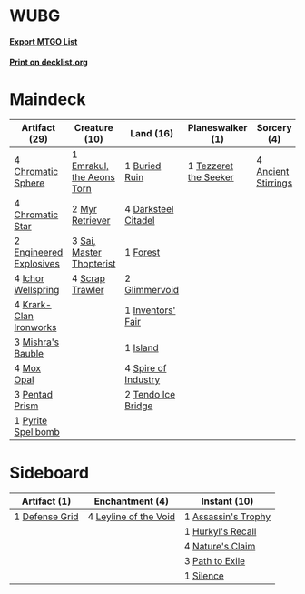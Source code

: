 # WUBG

#### [Export MTGO List](../collection/WUBG/WUBG.txt)
#### [Print on decklist.org](http://decklist.org/?deckmain=4%09Ancient%20Stirrings%0A1%09Buried%20Ruin%0A4%09Chromatic%20Sphere%0A4%09Chromatic%20Star%0A4%09Darksteel%20Citadel%0A1%09Emrakul,%20the%20Aeons%20Torn%0A2%09Engineered%20Explosives%0A1%09Forest%0A2%09Glimmervoid%0A4%09Ichor%20Wellspring%0A1%09Inventors'%20Fair%0A1%09Island%0A4%09Krark-Clan%20Ironworks%0A3%09Mishra's%20Bauble%0A4%09Mox%20Opal%0A2%09Myr%20Retriever%0A3%09Pentad%20Prism%0A1%09Pyrite%20Spellbomb%0A3%09Sai,%20Master%20Thopterist%0A4%09Scrap%20Trawler%0A4%09Spire%20of%20Industry%0A2%09Tendo%20Ice%20Bridge%0A1%09Tezzeret%20the%20Seeker&deckside=1%09Assassin's%20Trophy%0A1%09Defense%20Grid%0A1%09Hurkyl's%20Recall%0A4%09Leyline%20of%20the%20Void%0A4%09Nature's%20Claim%0A3%09Path%20to%20Exile%0A1%09Silence)
# Maindeck

|                                          Artifact (29)                                           |                                           Creature (10)                                            |                                          Land (16)                                           |                                        Planeswalker (1)                                        |                                         Sorcery (4)                                          |
|--------------------------------------------------------------------------------------------------|----------------------------------------------------------------------------------------------------|----------------------------------------------------------------------------------------------|------------------------------------------------------------------------------------------------|----------------------------------------------------------------------------------------------|
|4 [Chromatic Sphere](http://gatherer.wizards.com/Pages/Card/Details.aspx?multiverseid=46046)      |1 [Emrakul, the Aeons Torn](http://gatherer.wizards.com/Pages/Card/Details.aspx?multiverseid=397905)|1 [Buried Ruin](http://gatherer.wizards.com/Pages/Card/Details.aspx?multiverseid=446977)      |1 [Tezzeret the Seeker](http://gatherer.wizards.com/Pages/Card/Details.aspx?multiverseid=397700)|4 [Ancient Stirrings](http://gatherer.wizards.com/Pages/Card/Details.aspx?multiverseid=442148)|
|4 [Chromatic Star](http://gatherer.wizards.com/Pages/Card/Details.aspx?multiverseid=118891)       |2 [Myr Retriever](http://gatherer.wizards.com/Pages/Card/Details.aspx?multiverseid=370520)          |4 [Darksteel Citadel](http://gatherer.wizards.com/Pages/Card/Details.aspx?multiverseid=397853)|                                                                                                |                                                                                              |
|2 [Engineered Explosives](http://gatherer.wizards.com/Pages/Card/Details.aspx?multiverseid=370549)|3 [Sai, Master Thopterist](http://gatherer.wizards.com/Pages/Card/Details.aspx?multiverseid=447205) |1 [Forest](http://gatherer.wizards.com/Pages/Card/Details.aspx?multiverseid=439605)           |                                                                                                |                                                                                              |
|4 [Ichor Wellspring](http://gatherer.wizards.com/Pages/Card/Details.aspx?multiverseid=442790)     |4 [Scrap Trawler](http://gatherer.wizards.com/Pages/Card/Details.aspx?multiverseid=423842)          |2 [Glimmervoid](http://gatherer.wizards.com/Pages/Card/Details.aspx?multiverseid=370425)      |                                                                                                |                                                                                              |
|4 [Krark-Clan Ironworks](http://gatherer.wizards.com/Pages/Card/Details.aspx?multiverseid=51633)  |                                                                                                    |1 [Inventors' Fair](http://gatherer.wizards.com/Pages/Card/Details.aspx?multiverseid=417820)  |                                                                                                |                                                                                              |
|3 [Mishra's Bauble](http://gatherer.wizards.com/Pages/Card/Details.aspx?multiverseid=438787)      |                                                                                                    |1 [Island](http://gatherer.wizards.com/Pages/Card/Details.aspx?multiverseid=439602)           |                                                                                                |                                                                                              |
|4 [Mox Opal](http://gatherer.wizards.com/Pages/Card/Details.aspx?multiverseid=397719)             |                                                                                                    |4 [Spire of Industry](http://gatherer.wizards.com/Pages/Card/Details.aspx?multiverseid=423851)|                                                                                                |                                                                                              |
|3 [Pentad Prism](http://gatherer.wizards.com/Pages/Card/Details.aspx?multiverseid=205331)         |                                                                                                    |2 [Tendo Ice Bridge](http://gatherer.wizards.com/Pages/Card/Details.aspx?multiverseid=74487)  |                                                                                                |                                                                                              |
|1 [Pyrite Spellbomb](http://gatherer.wizards.com/Pages/Card/Details.aspx?multiverseid=370512)     |                                                                                                    |                                                                                              |                                                                                                |                                                                                              |


# Sideboard

|                                      Artifact (1)                                       |                                        Enchantment (4)                                         |                                         Instant (10)                                         |
|-----------------------------------------------------------------------------------------|------------------------------------------------------------------------------------------------|----------------------------------------------------------------------------------------------|
|1 [Defense Grid](http://gatherer.wizards.com/Pages/Card/Details.aspx?multiverseid=425805)|4 [Leyline of the Void](http://gatherer.wizards.com/Pages/Card/Details.aspx?multiverseid=205013)|1 [Assassin's Trophy](http://gatherer.wizards.com/Pages/Card/Details.aspx?multiverseid=452902)|
|                                                                                         |                                                                                                |1 [Hurkyl's Recall](http://gatherer.wizards.com/Pages/Card/Details.aspx?multiverseid=397868)  |
|                                                                                         |                                                                                                |4 [Nature's Claim](http://gatherer.wizards.com/Pages/Card/Details.aspx?multiverseid=438743)   |
|                                                                                         |                                                                                                |3 [Path to Exile](http://gatherer.wizards.com/Pages/Card/Details.aspx?multiverseid=370408)    |
|                                                                                         |                                                                                                |1 [Silence](http://gatherer.wizards.com/Pages/Card/Details.aspx?multiverseid=370578)          |

